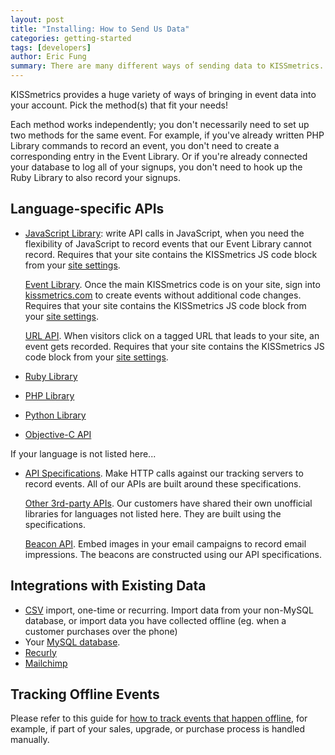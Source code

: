 ```yaml
---
layout: post
title: "Installing: How to Send Us Data"
categories: getting-started
tags: [developers]
author: Eric Fung
summary: There are many different ways of sending data to KISSmetrics. Review your options here.
---
```

KISSmetrics provides a huge variety of ways of bringing in event data into your account. Pick the method(s) that fit your needs!

Each method works independently; you don't necessarily need to set up two methods for the same event. For example, if you've already written PHP Library commands to record an event, you don't need to create a corresponding entry in the Event Library. Or if you're already connected your database to log all of your signups, you don't need to hook up the Ruby Library to also record your signups.

## Language-specific APIs

* [JavaScript Library][js]: write API calls in JavaScript, when you need the flexibility of JavaScript to record events that our Event Library cannot record. Requires that your site contains the KISSmetrics JS code block from your [site settings][settings].

  [Event Library][event-library]. Once the main KISSmetrics code is on your site, sign into [kissmetrics.com][settings] to create events without additional code changes. Requires that your site contains the KISSmetrics JS code block from your [site settings][settings].

  [URL API][url]. When visitors click on a tagged URL that leads to your site, an event gets recorded. Requires that your site contains the KISSmetrics JS code block from your [site settings][settings].
* [Ruby Library][ruby]
* [PHP Library][php]
* [Python Library][python]
* [Objective-C API][obj-c]

If your language is not listed here...

* [API Specifications][specs]. Make HTTP calls against our tracking servers to record events. All of our APIs are built around these specifications.

  [Other 3rd-party APIs][other]. Our customers have shared their own unofficial libraries for languages not listed here. They are built using the specifications.

  [Beacon API][beacon]. Embed images in your email campaigns to record email impressions. The beacons are constructed using our API specifications.


## Integrations with Existing Data

* [CSV][csv] import, one-time or recurring. Import data from your non-MySQL database, or import data you have collected offline (eg. when a customer purchases over the phone)
* Your [MySQL database][mysql].
* [Recurly][recurly]
* [Mailchimp][mailchimp]

## Tracking Offline Events

Please refer to this guide for [how to track events that happen offline][offline], for example, if part of your sales, upgrade, or purchase process is handled manually.

[js]: /apis/javascript
[ruby]: /apis/ruby
[php]: /apis/php
[python]: /apis/python
[obj-c]: /apis/objective-c

[url]: /apis/url
[beacon]: /apis/beacon
[other]: /apis/other

[specs]: /apis/specifications

[event-library]: /tools/event-library
[mysql]: /integrations/mysql
[csv]: /integrations/csv-import
[recurly]: /integrations/recurly
[mailchimp]: /integrations/mailchimp

[settings]: https://www.kissmetrics.com/settings
[offline]: /how-tos/tracking-offline-events